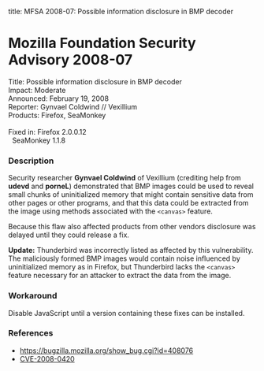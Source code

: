 title: MFSA 2008-07: Possible information disclosure in BMP decoder

<h1>Mozilla Foundation Security Advisory 2008-07</h1>

<p>
<span class="label">Title:</span>      Possible information disclosure in BMP decoder<br/>
<span class="label">Impact:</span>     Moderate<br/>
<span class="label">Announced:</span>  February 19, 2008<br/>
<span class="label">Reporter:</span>   Gynvael Coldwind // Vexillium<br/>
<span class="label">Products:</span>   Firefox, SeaMonkey<br/>
<br/>
<span class="label">Fixed in:</span>   Firefox 2.0.0.12<br/>
<span class="label">&#160;</span>      SeaMonkey 1.1.8<br/>
</p>


<h3>Description</h3>

<p>Security researcher <strong>Gynvael Coldwind</strong> of Vexillium
(crediting help from <strong>udevd</strong> and <strong>porneL</strong>)
demonstrated that BMP images
could be used to reveal small chunks of uninitialized memory
that might contain sensitive data from other pages or other
programs, and that this data could be extracted from the
image using methods associated with the <code>&lt;canvas&gt;</code>
feature.
</p>
<p class="note">Because this flaw also affected products from other vendors disclosure
was delayed until they could release a fix.</p>

<p><b>Update:</b> Thunderbird was incorrectly listed as affected by this
vulnerability. The maliciously formed BMP images would contain
noise influenced by uninitialized memory as in Firefox, but Thunderbird
lacks the <code>&lt;canvas&gt;</code> feature necessary for an attacker
to extract the data from the image.

</p><h3>Workaround</h3>

<p>Disable JavaScript until a version containing these fixes can be
installed.</p>

<h3>References</h3>

<ul>
  <li><a href="https://bugzilla.mozilla.org/show_bug.cgi?id=408076">
       https://bugzilla.mozilla.org/show_bug.cgi?id=408076</a></li>

  <li><a class="ex-ref" href="http://cve.mitre.org/cgi-bin/cvename.cgi?name=CVE-2008-0420">
       CVE-2008-0420</a></li>

</ul>



